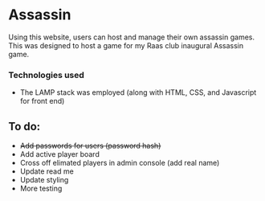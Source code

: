 # Assassin

Using this website, users can host and manage their own assassin games. This was designed to host a game for my Raas club inaugural Assassin game.

### Technologies used

- The LAMP stack was employed (along with HTML, CSS, and Javascript for front end)

## To do:

- ~~Add passwords for users (password hash)~~
- Add active player board
- Cross off elimated players in admin console (add real name)
- Update read me
- Update styling
- More testing
